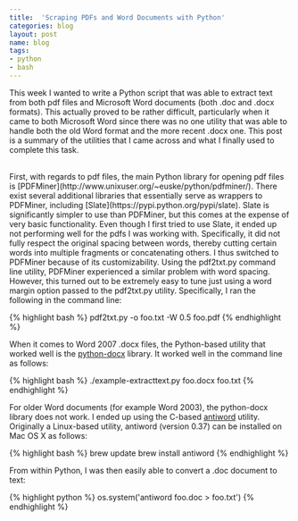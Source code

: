 ```yaml
---
title:  'Scraping PDFs and Word Documents with Python'
categories: blog
layout: post
name: blog
tags:
- python
- bash
---
```


This week I wanted to write a Python script that was able to extract text from both pdf files and Microsoft Word documents (both .doc and .docx formats). This actually proved to be rather difficult, particularly when it came to both Microsoft Word since there was no one utility that was able to handle both the old Word format and the more recent .docx one. This post is a summary of the utilities that I came across and what I finally used to complete this task.     

<br/>
First, with regards to pdf files, the main Python library for opening pdf files is [PDFMiner](http://www.unixuser.org/~euske/python/pdfminer/). There exist several additional libraries that essentially serve as wrappers to PDFMiner, including [Slate](https://pypi.python.org/pypi/slate). Slate is significantly simpler to use than PDFMiner, but this comes at the expense of very basic functionality. Even though I first tried to use Slate, it ended up not performing well for the pdfs I was working with. Specifically, it did not fully respect the original spacing between words, thereby cutting certain words into multiple fragments or concatenating others. I thus switched to PDFMiner because of its customizability. Using the pdf2txt.py command line utility, PDFMiner experienced a similar problem with word spacing. However, this turned out to be extremely easy to tune just using a word margin option passed to the pdf2txt.py utility. Specifically, I ran the following in the command line:
 
{% highlight bash %}
pdf2txt.py -o foo.txt -W 0.5 foo.pdf
{% endhighlight %}

When it comes to Word 2007 .docx files, the Python-based utility that worked well is the [python-docx](https://github.com/mikemaccana/python-docx) library. It worked well in the command line as follows:

{% highlight bash %}
./example-extracttext.py foo.docx foo.txt
{% endhighlight %}

For older Word documents (for example Word 2003), the python-docx library does not work. I ended up using the C-based [antiword](http://linux.die.net/man/1/antiword) utility. Originally a Linux-based utility, antiword (version 0.37) can be installed on Mac OS X as follows:

{% highlight bash %}
brew update
brew install antiword
{% endhighlight %}

From within Python, I was then easily able to convert a .doc document to text:

{% highlight python %}
os.system('antiword foo.doc > foo.txt')
{% endhighlight %}